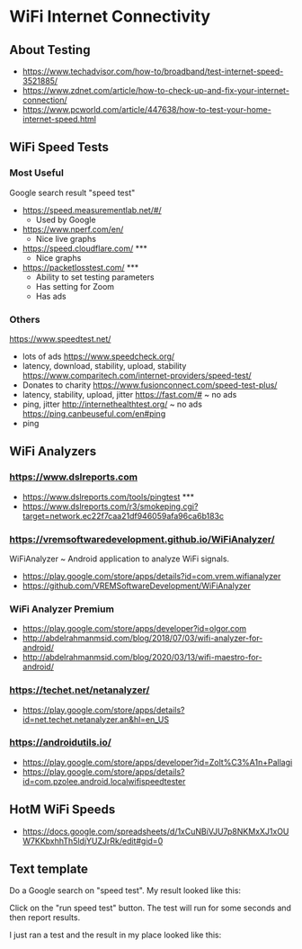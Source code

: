 # WiFi Internet Connectivity

## About Testing

* https://www.techadvisor.com/how-to/broadband/test-internet-speed-3521885/
* https://www.zdnet.com/article/how-to-check-up-and-fix-your-internet-connection/
* https://www.pcworld.com/article/447638/how-to-test-your-home-internet-speed.html

## WiFi Speed Tests

### Most Useful

Google search result "speed test"
* https://speed.measurementlab.net/#/
  * Used by Google
* https://www.nperf.com/en/
  * Nice live graphs
* https://speed.cloudflare.com/ ***
  * Nice graphs
* https://packetlosstest.com/ ***
  * Ability to set testing parameters
  * Has setting for Zoom
  * Has ads

### Others

https://www.speedtest.net/
  * lots of ads
https://www.speedcheck.org/
  * latency, download, stability, upload, stability
https://www.comparitech.com/internet-providers/speed-test/
  * Donates to charity
https://www.fusionconnect.com/speed-test-plus/
  * latency, stability, upload, jitter
https://fast.com/# ~ no ads
  * ping, jitter
http://internethealthtest.org/ ~ no ads
https://ping.canbeuseful.com/en#ping
  * ping


## WiFi Analyzers

### https://www.dslreports.com
* https://www.dslreports.com/tools/pingtest ***
* https://www.dslreports.com/r3/smokeping.cgi?target=network.ec22f7caa21df946059afa96ca6b183c


### https://vremsoftwaredevelopment.github.io/WiFiAnalyzer/

WiFiAnalyzer ~ Android application to analyze WiFi signals.
* https://play.google.com/store/apps/details?id=com.vrem.wifianalyzer
* https://github.com/VREMSoftwareDevelopment/WiFiAnalyzer


### WiFi Analyzer Premium

* https://play.google.com/store/apps/developer?id=olgor.com
* http://abdelrahmanmsid.com/blog/2018/07/03/wifi-analyzer-for-android/
* http://abdelrahmanmsid.com/blog/2020/03/13/wifi-maestro-for-android/


### https://techet.net/netanalyzer/
* https://play.google.com/store/apps/details?id=net.techet.netanalyzer.an&hl=en_US

### https://androidutils.io/
* https://play.google.com/store/apps/developer?id=Zolt%C3%A1n+Pallagi
* https://play.google.com/store/apps/details?id=com.pzolee.android.localwifispeedtester



## HotM WiFi Speeds

* https://docs.google.com/spreadsheets/d/1xCuNBiVJU7p8NKMxXJ1xOUW7KKbxhhTh5ldjYUZJrRk/edit#gid=0


## Text template

Do a Google search on "speed test". My result looked like this:

Click on the "run speed test" button. The test will run for some seconds and then report results.

I just ran a test and the result in my place looked like this:


